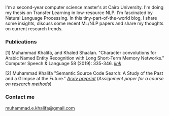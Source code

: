 I'm a second-year computer science master's at Cairo University. I'm doing my thesis on Transfer Learning in low-resource NLP.
I'm fascinated by Natural Language Processing. 
In this tiny-part-of-the-world blog, I share some insights, discuss some recent ML/NLP papers and share my thoughts on current research trends.


### Publications 
[1] Muhammad Khalifa, and Khaled Shaalan. "Character convolutions for Arabic Named Entity Recognition with Long Short-Term Memory Networks." Computer Speech & Language 58 (2019): 335-346.
[*link*](https://www.sciencedirect.com/science/article/pii/S0885230818301657?via%3Dihub)

[2] Muhammad Khalifa "Semantic Source Code Search: A Study of the Past and a Glimpse at the Future." [*Arxiv preprint*](https://arxiv.org/abs/1908.06738) (*Assignment paper for a course on research methods*)

### Contact me

[muhammad.e.khalifa@gmail.com](mailto:muhammad.e.khalifa@gmail.com)
